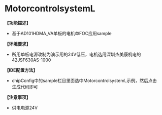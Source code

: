 # MotorcontrolsystemL

**【功能描述】**
+ 基于AD101HDMA_VA单板的电机单FOC应用sample

**【环境要求】**
+ 所用单板电源改制为演示用的24V低压，电机选用深圳杰美康机电的42JSF630AS-1000

**【IDE配置方法】**
+ chipConfig中的sample栏目里面选中MotorcontrolsystemL示例，然后点击生成代码即可

**【注意事项】**
+ 供电电源24V
